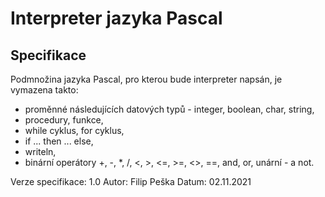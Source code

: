 # Interpreter jazyka Pascal

## Specifikace

Podmnožina jazyka Pascal, pro kterou bude interpreter napsán, je vymazena takto:
- proměnné následujících datových typů - integer, boolean, char, string,
- procedury, funkce,
- while cyklus, for cyklus,
- if ... then ... else,
- writeln,
- binární operátory +, -, *, /, <, >, <=, >=, <>, ==, and, or, unární - a not.

Verze specifikace: 1.0
Autor: Filip Peška
Datum: 02.11.2021

